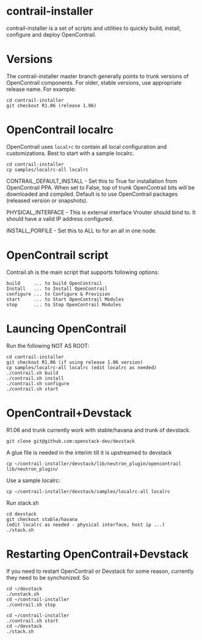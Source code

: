 contrail-installer
==================

contrail-installer is a set of scripts and utilities to quickly 
build, install, configure and deploy OpenContrail.

# Versions

The contrail-installer master branch generally points to trunk versions 
of OpenContrail components.  For older, stable versions, use appropriate
release name. For example:

    cd contrail-installer
    git checkout R1.06 (release 1.06)

# OpenContrail localrc

OpenContrail uses ``localrc`` to contain all local configuration and customizations. 
Best to start with a sample localrc.

    cd contrail-installer
    cp samples/localrc-all localrc

CONTRAIL_DEFAULT_INSTALL - Set this to True for installation from OpenContrail PPA. 
When set to False, top of trunk OpenContrail bits will be downloaded and compiled. 
Default is to use OpenContrail packages (released version or snapshots).

PHYSICAL_INTERFACE - This is external interface Vrouter should bind to. It should have
a valid IP address configured.

INSTALL_PORFILE - Set this to ALL to for an all in one node. 

# OpenContrail script

Contrail.sh is the main script that supports following options:

    build     ... to build OpenContrail
    Install   ... to Install OpenContrail
    configure ... to Configure & Provision 
    start     ... to Start OpenContrail Modules
    stop      ... to Stop OpenContrail Modules

# Launcing OpenContrail

Run the following NOT AS ROOT:

    cd contrail-installer
    git checkout R1.06 (if using release 1.06 version)
    cp samples/localrc-all localrc (edit localrc as needed)
    ./contrail.sh build
    ./contrail.sh install
    ./contrail.sh configure
    ./contrail.sh start

# OpenContrail+Devstack

R1.06 and trunk currently work with stable/havana and trunk of devstack.

    git clone git@github.com:openstack-dev/devstack
    
A glue file is needed in the interim till it is upstreamed to devstack

    cp ~/contrail-installer/devstack/lib/neutron_plugin/opencontrail lib/neutron_plugin/

Use a sample localrc:

    cp ~/contrail-installer/devstack/samples/localrc-all localrc

Run stack.sh

    cd devstack
    git checkout stable/havana
    (edit localrc as needed - physical interface, host ip ...)
    ./stack.sh

# Restarting OpenContrail+Devstack

If you need to restart OpenContrail or Devstack for some reason, currently they
need to be synchonized. So

    cd ~/devstack
    ./unstack.sh
    cd ~/contrail-installer
    ./contrail.sh stop

    cd ~/contrail-installer
    ./contrail.sh start
    cd ~/devstack
    ./stack.sh
